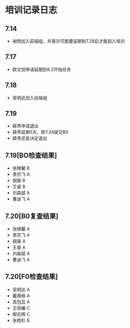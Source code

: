# 培训记录日志

## 7.14
- 谢扬加入前端组，并表示可能要延期到7.28后才能投入培训

## 7.17
- 欧文悦申请延期到8.2开始任务

## 7.18
- 吴明达加入前端组

## 7.19
- 薛焘申请退出
- 薛焘延期5天，即7.24提交B0
- 薛焘还是决定退出

## 7.19[BO检查结果]
- 张根馨 B
- 景宗飞 A
- 胡昊   B
- 王睿   B
- 刘森斌 A
- 曹迪飞 A

## 7.20[B0复查结果]
- 张根馨 A
- 景宗飞 A
- 胡昊   A
- 王睿   A
- 刘森斌 A
- 曹迪飞 A

## 7.20[F0检查结果]
- 吴明达 A
- 戴薇峰 A
- 高包蕊 A
- 王雨曦 C
- 柳志辉 C
- 张雨杉 B


